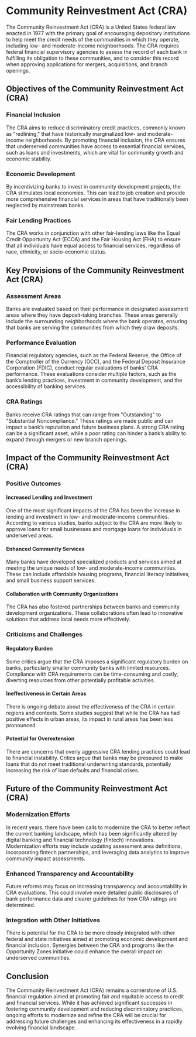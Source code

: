 # Community Reinvestment Act (CRA)

The Community Reinvestment Act (CRA) is a United States federal law enacted in 1977 with the primary goal of encouraging depository institutions to help meet the credit needs of the communities in which they operate, including low- and moderate-income neighborhoods. The CRA requires federal financial supervisory agencies to assess the record of each bank in fulfilling its obligation to these communities, and to consider this record when approving applications for mergers, acquisitions, and branch openings.

## Objectives of the Community Reinvestment Act (CRA)

### Financial Inclusion

The CRA aims to reduce discriminatory credit practices, commonly known as "redlining," that have historically marginalized low- and moderate-income neighborhoods. By promoting financial inclusion, the CRA ensures that underserved communities have access to essential financial services, such as loans and investments, which are vital for community growth and economic stability.

### Economic Development

By incentivizing banks to invest in community development projects, the CRA stimulates local economies. This can lead to job creation and provide more comprehensive financial services in areas that have traditionally been neglected by mainstream banks.

### Fair Lending Practices

The CRA works in conjunction with other fair-lending laws like the Equal Credit Opportunity Act (ECOA) and the Fair Housing Act (FHA) to ensure that all individuals have equal access to financial services, regardless of race, ethnicity, or socio-economic status.

## Key Provisions of the Community Reinvestment Act (CRA)

### Assessment Areas

Banks are evaluated based on their performance in designated assessment areas where they have deposit-taking branches. These areas generally include the surrounding neighborhoods where the bank operates, ensuring that banks are serving the communities from which they draw deposits.

### Performance Evaluation

Financial regulatory agencies, such as the Federal Reserve, the Office of the Comptroller of the Currency (OCC), and the Federal Deposit Insurance Corporation (FDIC), conduct regular evaluations of banks’ CRA performance. These evaluations consider multiple factors, such as the bank’s lending practices, investment in community development, and the accessibility of banking services.

### CRA Ratings

Banks receive CRA ratings that can range from "Outstanding" to "Substantial Noncompliance." These ratings are made public and can impact a bank’s reputation and future business plans. A strong CRA rating can be a significant asset, while a poor rating can hinder a bank’s ability to expand through mergers or new branch openings.

## Impact of the Community Reinvestment Act (CRA)

### Positive Outcomes

#### Increased Lending and Investment

One of the most significant impacts of the CRA has been the increase in lending and investment in low- and moderate-income communities. According to various studies, banks subject to the CRA are more likely to approve loans for small businesses and mortgage loans for individuals in underserved areas.

#### Enhanced Community Services

Many banks have developed specialized products and services aimed at meeting the unique needs of low- and moderate-income communities. These can include affordable housing programs, financial literacy initiatives, and small business support services.

#### Collaboration with Community Organizations

The CRA has also fostered partnerships between banks and community development organizations. These collaborations often lead to innovative solutions that address local needs more effectively.

### Criticisms and Challenges

#### Regulatory Burden

Some critics argue that the CRA imposes a significant regulatory burden on banks, particularly smaller community banks with limited resources. Compliance with CRA requirements can be time-consuming and costly, diverting resources from other potentially profitable activities.

#### Ineffectiveness in Certain Areas

There is ongoing debate about the effectiveness of the CRA in certain regions and contexts. Some studies suggest that while the CRA has had positive effects in urban areas, its impact in rural areas has been less pronounced.

#### Potential for Overextension

There are concerns that overly aggressive CRA lending practices could lead to financial instability. Critics argue that banks may be pressured to make loans that do not meet traditional underwriting standards, potentially increasing the risk of loan defaults and financial crises.

## Future of the Community Reinvestment Act (CRA)

### Modernization Efforts

In recent years, there have been calls to modernize the CRA to better reflect the current banking landscape, which has been significantly altered by digital banking and financial technology (fintech) innovations. Modernization efforts may include updating assessment area definitions, incorporating fintech partnerships, and leveraging data analytics to improve community impact assessments.

### Enhanced Transparency and Accountability

Future reforms may focus on increasing transparency and accountability in CRA evaluations. This could involve more detailed public disclosures of bank performance data and clearer guidelines for how CRA ratings are determined.

### Integration with Other Initiatives

There is potential for the CRA to be more closely integrated with other federal and state initiatives aimed at promoting economic development and financial inclusion. Synergies between the CRA and programs like the Opportunity Zones initiative could enhance the overall impact on underserved communities.

## Conclusion

The Community Reinvestment Act (CRA) remains a cornerstone of U.S. financial regulation aimed at promoting fair and equitable access to credit and financial services. While it has achieved significant successes in fostering community development and reducing discriminatory practices, ongoing efforts to modernize and refine the CRA will be crucial for addressing future challenges and enhancing its effectiveness in a rapidly evolving financial landscape.